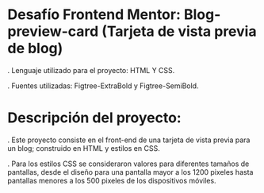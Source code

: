 # Desafío Frontend Mentor: Blog-preview-card (Tarjeta de vista previa de blog)

. Lenguaje utilizado para el proyecto: HTML Y CSS.

. Fuentes utilizadas: Figtree-ExtraBold y Figtree-SemiBold.

# Descripción del proyecto:

. Este proyecto consiste en el front-end de una tarjeta de vista previa para un blog;
  construido en HTML y estilos en CSS. 
  
. Para los estilos CSS se consideraron valores para diferentes tamaños de pantallas, 
  desde el diseño para una pantalla mayor a los 1200 pixeles hasta pantallas menores
  a los 500 pixeles de los dispositivos móviles.
    
  